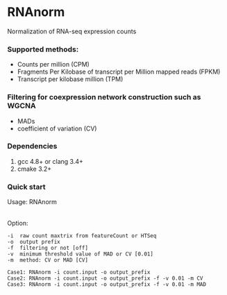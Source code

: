 # RNAnorm
Normalization of RNA-seq expression counts


### Supported methods:

- Counts per million (CPM)
- Fragments Per Kilobase of transcript per Million mapped reads (FPKM)
- Transcript per kilobase million (TPM)


### Filtering for coexpression network construction such as WGCNA

- MADs
- coefficient of variation (CV)


### Dependencies
1. gcc 4.8+ or clang 3.4+
2. cmake 3.2+


### Quick start
Usage: RNAnorm <OPTION>

Option:

	-i 	raw count maxtrix from featureCount or HTSeq
	-o 	output prefix
	-f 	filtering or not [off]
	-v 	minimum threshold value of MAD or CV [0.01]
	-m 	method: CV or MAD [CV]

	Case1: RNAnorm -i count.input -o output_prefix
	Case2: RNAnorm -i count.input -o output_prefix -f -v 0.01 -m CV
	Case3: RNAnorm -i count.input -o output_prefix -f -v 0.01 -m MAD
